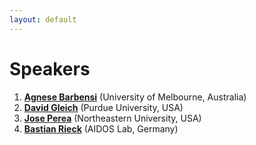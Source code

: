 ```yaml
---
layout: default
---
```





# Speakers


1. [**Agnese Barbensi**](https://sites.google.com/view/agnesebarbensi/home) (University of Melbourne, Australia) 
2. [**David Gleich**](https://www.cs.purdue.edu/homes/dgleich/) (Purdue University, USA)
3. [**Jose Perea**](https://www.joperea.com/) (Northeastern University, USA)
4. [**Bastian Rieck**](https://bastian.rieck.me/) (AIDOS Lab, Germany)
